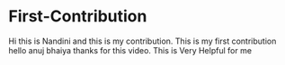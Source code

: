 # First-Contribution
Hi this is Nandini and this is my contribution.
This is my first contribution
hello anuj bhaiya thanks for this video.
This is Very Helpful for me
